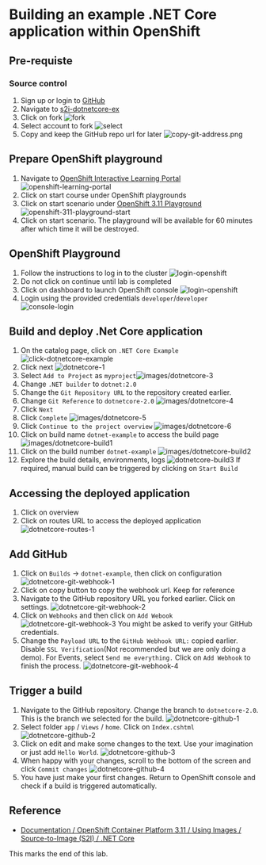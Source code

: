 # Building an example .NET Core application within OpenShift

## Pre-requiste

### Source control

1. Sign up or login to [GitHub](https://github.com)
2. Navigate to [s2i-dotnetcore-ex](https://github.com/redhat-developer/s2i-dotnetcore-ex)
3. Click on fork ![fork](images/fork.png)
4. Select account to fork ![select](images/fork-select.png)
5. Copy and keep the GitHub repo url for later ![copy-git-address.png](images/copy-git-address.png)

## Prepare OpenShift playground

1. Navigate to [OpenShift Interactive Learning Portal](https://learn.openshift.com/)![openshift-learning-portal](images/openshift-learning-portal.png)
2. Click on start course under OpenShift playgrounds
3. Click on start scenario under [OpenShift 3.11 Playground](https://learn.openshift.com/playgrounds/openshift311/)![openshift-311-playground-start](images/openshift-311-playground-start.png)
4. Click on start scenario. The playground will be available for 60 minutes after which time it will be destroyed.

## OpenShift Playground

1. Follow the instructions to log in to the cluster ![login-openshift](images/login-openshift.png)
2. Do not click on continue until lab is completed
3. Click on dashboard to launch OpenShift console ![login-openshift](images/login-openshift.png)
4. Login using the provided credentials `developer`/`developer` ![console-login](images/console-login.png)

## Build and deploy .Net Core application

1. On the catalog page, click on `.NET Core Example` ![click-dotnetcore-example](images/click-dotnetcore-example.png)
2. Click next ![dotnetcore-1](images/dotnetcore-1.png)
3. Select `Add to Project` as `myproject`![images/dotnetcore-3](images/dotnetcore-3.png)
4. Change `.NET builder` to `dotnet:2.0`
5. Change the `Git Repository URL` to the repository created earlier.
6. Change `Git Reference` to `dotnetcore-2.0` ![images/dotnetcore-4](images/dotnetcore-4.png)
7. Click `Next`
8. Click `Complete` ![images/dotnetcore-5](images/dotnetcore-5.png)
9. Click `Continue to the project overview` ![images/dotnetcore-6](images/dotnetcore-6.png)
10. Click on build name `dotnet-example` to access the build page![images/dotnetcore-build1](images/dotnetcore-build1.png)
11. Click on the build number `dotnet-example` ![images/dotnetcore-build2](images/dotnetcore-build2.png)
12. Explore the build details, environments, logs ![dotnetcore-build3](/images/dotnetcore-build3.png) If required, manual build can be triggered by clicking on `Start Build`

## Accessing the deployed application

1. Click on overview
2. Click on routes URL to access the deployed application ![dotnetcore-routes-1](images/dotnetcore-routes-1.png)

## Add GitHub

1. Click on `Builds` -> `dotnet-example`, then click on configuration ![dotnetcore-git-webhook-1](images/dotnetcore-git-webhook-1.png)
2. Click on copy button to copy the webhook url. Keep for reference
3. Navigate to the GitHub repository URL you forked earlier. Click on settings. ![dotnetcore-git-webhook-2](images/dotnetcore-git-webhook-2.png)
4. Click on `Webhooks` and then click on `Add Webook` ![dotnetcore-git-webhook-3](images/dotnetcore-git-webhook-3.png) You might be asked to verify your GitHub credentials.
5. Change the `Payload URL` to the `GitHub Webhook URL:` copied earlier. Disable `SSL Verification`(Not recommended but we are only doing a demo). For Events, select `Send me everything.` Click on `Add Webhook` to finish the process. ![dotnetcore-git-webhook-4](images/dotnetcore-git-webhook-4.png)

## Trigger a build

1. Navigate to the GitHub repository. Change the branch to `dotnetcore-2.0`. This is the branch we selected for the build. ![dotnetcore-github-1](images/dotnetcore-github-1.png)
2. Select folder `app` / `Views` / `home`. Click on `Index.cshtml` ![dotnetcore-github-2](images/dotnetcore-github-2.png)
3. Click on edit and make some changes to the text. Use your imagination or just add `Hello World`. ![dotnetcore-github-3](images/dotnetcore-github-3.png)
4. When happy with your changes, scroll to the bottom of the screen and click `Commit changes` ![dotnetcore-github-4](images/dotnetcore-github-4.png)
5. You have just make your first changes. Return to OpenShift console and check if a build is triggered automatically.

## Reference

- [Documentation / OpenShift Container Platform 3.11 / Using Images / Source-to-Image (S2I) / .NET Core](https://docs.openshift.com/container-platform/3.11/using_images/s2i_images/dot_net_core.html)

This marks the end of this lab.
